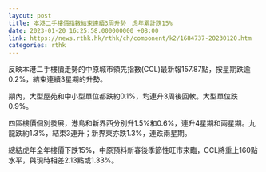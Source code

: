 ```yaml
---
layout: post
title: 本港二手樓價指數結束連續3周升勢　虎年累計跌15%
date: 2023-01-20 16:25:58.000000000 +08:00
link: https://news.rthk.hk/rthk/ch/component/k2/1684737-20230120.htm
categories: rthk
---
```


反映本港二手樓價走勢的中原城市領先指數(CCL)最新報157.87點，按星期跌逾0.2%，結束連續3星期的升勢。

期內，大型屋苑和中小型單位都跌約0.1%，均連升3周後回軟。大型單位跌0.9%。

四區樓價個別發展，港島和新界西分別升1.5%和0.6%，連升4星期和兩星期。九龍跌約1.3%，結束3連升；新界東亦跌1.3%，連跌兩星期。

總結虎年全年樓價下跌15%，中原預料新春後季節性旺市來臨，CCL將重上160點水平，與現時相差2.13點或1.33%。

